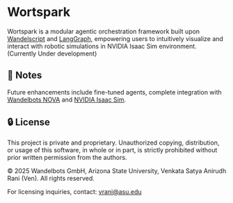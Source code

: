 # Wortspark

Wortspark is a modular agentic orchestration framework built upon [Wandelscript](https://github.com/wandelbotsgmbh/wandelscript) and [LangGraph](https://github.com/langchain-ai/langgraph), empowering users to intuitively visualize and interact with robotic simulations in NVIDIA Isaac Sim environment. (Currently Under development)

## 📌 Notes

Future enhancements include fine-tuned agents, complete integration with [Wandelbots NOVA](https://www.wandelbots.com/) and [NVIDIA Isaac Sim](https://developer.nvidia.com/isaac/sim).

## 🔒 License

This project is private and proprietary. Unauthorized copying, distribution, or usage of this software, in whole or in part, is strictly prohibited without prior written permission from the authors.

© 2025 Wandelbots GmbH, Arizona State University, Venkata Satya Anirudh Rani (Ven). All rights reserved.

For licensing inquiries, contact: vrani@asu.edu

